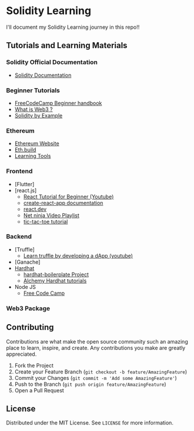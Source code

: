 # Solidity Learning

I'll document my Solidity Learning journey in this repo!!

## Tutorials and Learning Materials

### Solidity Official Documentation
- [Solidity Documentation](https://docs.soliditylang.org/en/latest/introduction-to-smart-contracts.html)


### Beginner Tutorials
- [FreeCodeCamp Beginner handbook](https://www.freecodecamp.org/news/learn-solidity-handbook/)
- [What is Web3 ?](https://chain.link/education/web3)
- [Solidity by Example](https://solidity-by-example.org/)

### Ethereum 
- [Ethereum Website](https://ethereum.org/en/)
- [Eth.build](https://eth.build/)
- [Learning Tools](https://ethereum.org/en/developers/learning-tools/)

### Frontend
- [Flutter]
- [react.js]
    - [React Tutorial for Beginner (Youtube)](https://www.youtube.com/watch?v=SqcY0GlETPk)
    - [create-react-app documentation](https://create-react-app.dev/docs/getting-started/)
    - [react.dev](https://react.dev/learn)
    - [Net ninja Video Playlist](https://www.youtube.com/playlist?list=PL4cUxeGkcC9gZD-Tvwfod2gaISzfRiP9d)
    - [tic-tac-toe tutorial](https://react.dev/learn/tutorial-tic-tac-toe)

### Backend
- [Truffle]
    - [Learn truffle by developing a dApp (youtube)](https://www.youtube.com/watch?v=b_k8yDC3hdM)
- [Ganache]
- [Hardhat](https://hardhat.org/)
    - [hardhat-boilerplate Project](https://github.com/NomicFoundation/hardhat-boilerplate/tree/master)
    - [Alchemy Hardhat tutorials](https://docs.alchemy.com/docs/hello-world-smart-contract)
- Node JS
    - [Free Code Camp](https://www.freecodecamp.org/news/get-started-with-nodejs/)
### Web3 Package





## Contributing

Contributions are what make the open source community such an amazing place to learn, inspire, and create. Any contributions you make are greatly appreciated.

1. Fork the Project
2. Create your Feature Branch (`git checkout -b feature/AmazingFeature`)
3. Commit your Changes (`git commit -m 'Add some AmazingFeature'`)
4. Push to the Branch (`git push origin feature/AmazingFeature`)
5. Open a Pull Request

## License

Distributed under the MIT License. See `LICENSE` for more information.
